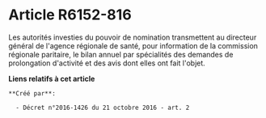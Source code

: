 # Article R6152-816

Les autorités investies du pouvoir de nomination transmettent au directeur général de l'agence régionale de santé, pour
information de la commission régionale paritaire, le bilan annuel par spécialités des demandes de prolongation d'activité et
des avis dont elles ont fait l'objet.

**Liens relatifs à cet article**

	**Créé par**:

	  - Décret n°2016-1426 du 21 octobre 2016 - art. 2
